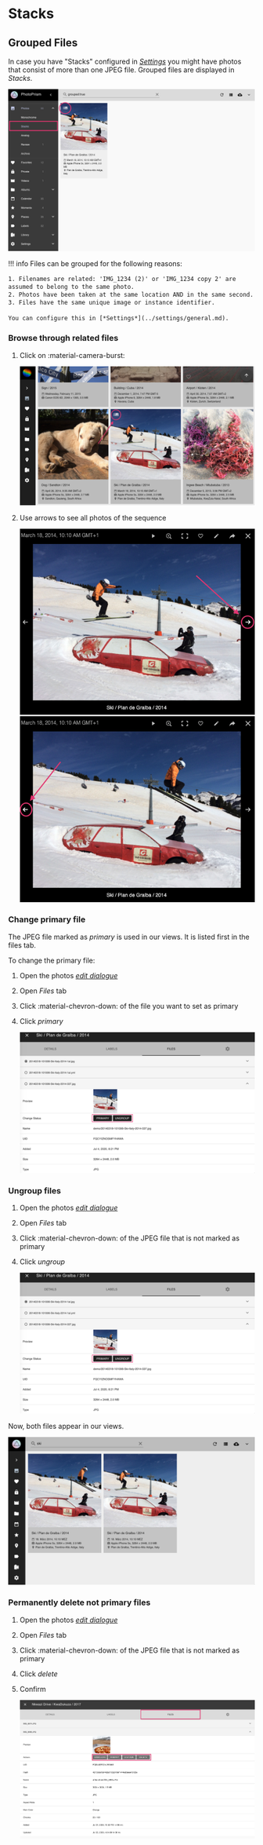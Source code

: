 # Stacks #

## Grouped Files ##

In case you have "Stacks" configured in [*Settings*](../settings/general.md) you might have photos that consist of more than one JPEG file.
Grouped files are displayed in *Stacks*.

![Screenshot](img/stacks-1.png)

!!! info
    Files can be grouped for the following reasons:
    
    1. Filenames are related: 'IMG_1234 (2)' or 'IMG_1234 copy 2' are assumed to belong to the same photo.
    2. Photos have been taken at the same location AND in the same second.
    3. Files have the same unique image or instance identifier.
    
    You can configure this in [*Settings*](../settings/general.md).
    


### Browse through related files ###

1. Click on :material-camera-burst:

    ![Screenshot](img/sequential1.png)
    
2. Use arrows to see all photos of the sequence

    ![Screenshot](img/sequential3.png) ![Screenshot](img/sequential4.png)
   

### Change primary file ###
The JPEG file marked as *primary* is used in our views. It is listed first in the files tab.

To change the primary file:

1. Open the photos [*edit dialogue*](edit.md)

2. Open *Files* tab

3. Click :material-chevron-down: of the file you want to set as primary
        
4. Click *primary*

      ![Screenshot](img/group-3.png) 

### Ungroup files ###
1. Open the photos [*edit dialogue*](edit.md)

2. Open *Files* tab

3. Click :material-chevron-down: of the JPEG file that is not marked as primary
        
4. Click *ungroup*

      ![Screenshot](img/group-3.png)

Now, both files appear in our views.

![Screenshot](img/group-4.png)

### Permanently delete not primary files ###
1. Open the photos [*edit dialogue*](edit.md)

2. Open *Files* tab

3. Click :material-chevron-down: of the JPEG file that is not marked as primary
        
4. Click *delete*

5. Confirm

      ![Screenshot](img/group-5.png)